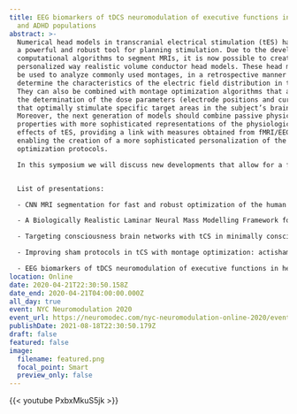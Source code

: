 ```yaml
---
title: EEG biomarkers of tDCS neuromodulation of executive functions in healthy
  and ADHD populations
abstract: >-
  Numerical head models in transcranial electrical stimulation (tES) have become
  a powerful and robust tool for planning stimulation. Due to the development of
  computational algorithms to segment MRIs, it is now possible to create on a
  personalized way realistic volume conductor head models. These head models can
  be used to analyze commonly used montages, in a retrospective manner and to
  determine the characteristics of the electric field distribution in the head.
  They can also be combined with montage optimization algorithms that allow for
  the determination of the dose parameters (electrode positions and currents)
  that optimally stimulate specific target areas in the subject’s brain.
  Moreover, the next generation of models should combine passive physical
  properties with more sophisticated representations of the physiological
  effects of tES, providing a link with measures obtained from fMRI/EEG,
  enabling the creation of a more sophisticated personalization of the
  optimization protocols.

  In this symposium we will discuss new developments that allow for a faster creation of personalized head models and how to leverage these head models to plan experiments in tES. We will also present a new physiological modeling approach for tES and electrophysiological biomarkers of neuromodulation in ADHD.


  List of presentations:

  - CNN MRI segmentation for fast and robust optimization of the human brain, Carla Balcells

  - A Biologically Realistic Laminar Neural Mass Modelling Framework for tES, Roser Sanchez-Todo

  - Targeting consciousness brain networks with tCS in minimally conscious state patients, Maria Chiara Biagi

  - Improving sham protocols in tCS with montage optimization: actisham, Ricardo Salvador

  - EEG biomarkers of tDCS neuromodulation of executive functions in healthy and ADHD populations, Laura Dubreuil Vall
location: Online
date: 2020-04-21T22:30:50.158Z
date_end: 2020-04-21T04:00:00.000Z
all_day: true
event: NYC Neuromodulation 2020
event_url: https://neuromodec.com/nyc-neuromodulation-online-2020/event-list.html#20
publishDate: 2021-08-18T22:30:50.179Z
draft: false
featured: false
image:
  filename: featured.png
  focal_point: Smart
  preview_only: false
---
```

{{< youtube PxbxMkuS5jk >}}